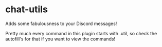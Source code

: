 # chat-utils
 Adds some fabulousness to your Discord messages!

Pretty much every command in this plugin starts with .util, so check the autofill's for that if you want to view the commands!
